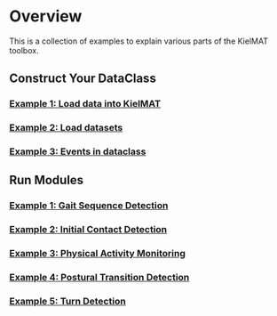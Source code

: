 # Overview

This is a collection of examples to explain various parts of the KielMAT toolbox.

## Construct Your DataClass

### [Example 1: Load data into KielMAT](basic_00_load_Data_into_KielMAT.md)
### [Example 2: Load datasets](basic_01_load_dataset.md)
### [Example 3: Events in dataclass](basic_02_events.md)

## Run Modules

### [Example 1: Gait Sequence Detection](modules_01_gsd.md)
### [Example 2: Initial Contact Detection](modules_02_icd.md)
### [Example 3: Physical Activity Monitoring](modules_03_pam.md)
### [Example 4: Postural Transition Detection](modules_04_ptd.md)
### [Example 5: Turn Detection](modules_05_td.md)

